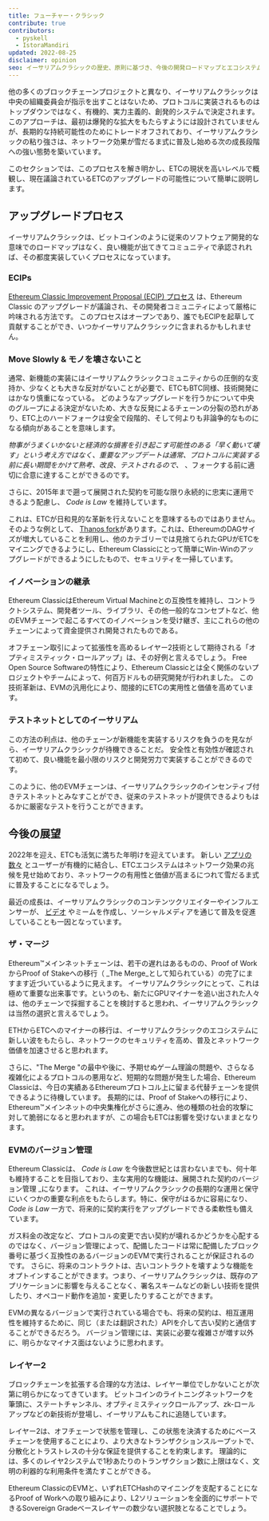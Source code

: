 ```yaml
---
title: フューチャー・クラシック
contribute: true
contributors:
  - pyskell
  - IstoraMandiri
updated: 2022-08-25
disclaimer: opinion
seo: イーサリアムクラシックの歴史、原則に基づき、今後の開発ロードマップとエコシステムにおける意思決定の方法について解説します。
---
```


他の多くのブロックチェーンプロジェクトと異なり、イーサリアムクラシックは中央の組織委員会が指示を出すことはないため、プロトコルに実装されるものはトップダウンではなく、有機的、実力主義的、創発的システムで決定されます。 このアプローチは、最初は爆発的な拡大をもたらすようには設計されていませんが、長期的な持続可能性のためにトレードオフされており、イーサリアムクラシックの粘り強さは、ネットワーク効果が雪だるま式に普及し始める次の成長段階への強い態勢を築いています。

このセクションでは、このプロセスを解き明かし、ETCの現状を高いレベルで概観し、現在議論されているETCのアップグレードの可能性について簡単に説明します。

## アップグレードプロセス

イーサリアムクラシックは、ビットコインのように従来のソフトウェア開発的な意味でのロードマップはなく、良い機能が出てきてコミュニティで承認されれば、その都度実装していくプロセスになっています。

### ECIPs

[Ethereum Classic Improvement Proposal (ECIP) プロセス](/development/ecips) は、Ethereum Classic のアップグレードが議論され、その開発者コミュニティによって厳格に吟味される方法です。 このプロセスはオープンであり、誰でもECIPを起草して貢献することができ、いつかイーサリアムクラシックに含まれるかもしれません。

### Move Slowly & モノを壊さないこと

通常、新機能の実装にはイーサリアムクラシックコミュニティからの圧倒的な支持か、少なくとも大きな反対がないことが必要で、ETCもBTC同様、技術開発にはかなり慎重になっている。 どのようなアップグレードを行うかについて中央のグループによる決定がないため、大きな反発によるチェーンの分裂の恐れがあり、ETC上のハードフォークは安全で段階的、そして何よりも非論争的なものになる傾向があることを意味します。

_物事がうまくいかないと経済的な損害を引き起こす可能性のある「早く動いて壊す」という考え方ではなく、重要なアップデートは通常、プロトコルに実装する前に長い期間をかけて熟考、改良、テストされるので、_ 、フォークする前に適切に合意に達することができるのです。

さらに、2015年まで遡って展開された契約を可能な限り永続的に忠実に運用できるよう配慮し、 _Code is Law_ を維持しています。

これは、ETCが日和見的な革新を行えないことを意味するものではありません。 そのような例として、 [Thanos fork](/knowledge/forks#thanos)があります。これは、EthereumのDAGサイズが増大していることを利用し、他のカテゴリーでは見捨てられたGPUがETCをマイニングできるようにし、Ethereum Classicにとって簡単にWin-Winのアップグレードができるようにしたもので、セキュリティを一掃しています。

### イノベーションの継承

Ethereum ClassicはEthereum Virtual Machineとの互換性を維持し、コントラクトシステム、開発者ツール、ライブラリ、その他一般的なコンセプトなど、他のEVMチェーンで起こるすべてのイノベーションを受け継ぎ、主にこれらの他のチェーンによって資金提供され開発されたものである。

オフチェーン取引によって拡張性を高めるレイヤー2技術として期待される「オプティミスティック・ロールアップ」は、その好例と言えるでしょう。 Free Open Source Softwareの特性により、Ethereum Classicとは全く関係のないプロジェクトやチームによって、何百万ドルもの研究開発が行われました。 この技術革新は、EVMの汎用化により、間接的にETCの実用性と価値を高めています。

### テストネットとしてのイーサリアム

この方法の利点は、他のチェーンが新機能を実装するリスクを負うのを見ながら、イーサリアムクラシックが待機できることだ。 安全性と有効性が確認されて初めて、良い機能を最小限のリスクと開発労力で実装することができるのです。

このように、他のEVMチェーンは、イーサリアムクラシックのインセンティブ付きテストネットとみなすことができ、従来のテストネットが提供できるよりもはるかに厳密なテストを行うことができます。

## 今後の展望

2022年を迎え、ETCも活気に満ちた年明けを迎えています。 新しい [アプリの数々](/services/apps) とユーザーが有機的に結合し、ETCエコシステムはネットワーク効果の兆候を見せ始めており、ネットワークの有用性と価値が高まるにつれて雪だるま式に普及することになるでしょう。

最近の成長は、イーサリアムクラシックのコンテンツクリエイターやインフルエンサーが、 [ビデオ](/videos) やミームを作成し、ソーシャルメディアを通じて普及を促進していることも一因となっています。

### ザ・マージ

Ethereum™メインネットチェーンは、若干の遅れはあるものの、Proof of WorkからProof of Stakeへの移行（ _The Merge_として知られている）の完了にますます近づいているように見えます。 イーサリアムクラシックにとって、これは極めて重要な出来事です。というのも、新たにGPUマイナーを追い出された人々は、他のチェーンで採掘することを検討すると思われ、イーサリアムクラシックは当然の選択と言えるでしょう。

ETHからETCへのマイナーの移行は、イーサリアムクラシックのエコシステムに新しい波をもたらし、ネットワークのセキュリティを高め、普及とネットワーク価値を加速させると思われます。

さらに、"The Merge "の最中や後に、予期せぬゲーム理論の問題や、さらなる複雑化によるプロトコルの悪用など、短期的な問題が発生した場合、Ethereum Classicは、今日の実績あるEthereumプロトコル上に留まる代替チェーンを提供できるように待機しています。 長期的には、Proof of Stakeへの移行により、Ethereum™メインネットの中央集権化がさらに進み、他の種類の社会的攻撃に対して脆弱になると思われますが、この場合もETCは影響を受けないままとなります。

### EVMのバージョン管理

 Ethereum Classicは、 _Code is Law_ を今後数世紀とは言わないまでも、何十年も維持することを目指しており、主な実用的な機能は、展開された契約のバージョン管理 _になります。 これは、イーサリアムクラシックの長期的な運用と保守にいくつかの重要な利点をもたらします。特に、保守がはるかに容易になり、 _Code is Law_ 一方で、将来的に契約実行をアップグレードできる柔軟性も備えています。

ガス料金の改定など、プロトコルの変更で古い契約が壊れるかどうかを心配するのではなく、バージョン管理によって、配備したコードは常に配備したブロック番号に基づく互換性のあるバージョンのEVMで実行されることが保証されるのです。 さらに、将来のコントラクトは、古いコントラクトを壊すような機能をオプトインすることができます。つまり、イーサリアムクラシックは、既存のアプリケーションに影響を与えることなく、署名スキームなどの新しい技術を提供したり、オペコード動作を追加・変更したりすることができます。

EVMの異なるバージョンで実行されている場合でも、将来の契約は、相互運用性を維持するために、同じ（または翻訳された）APIを介して古い契約と通信することができるだろう。 バージョン管理には、実装に必要な複雑さが増す以外に、明らかなマイナス面はないように思われます。

### レイヤー2

ブロックチェーンを拡張する合理的な方法は、レイヤー単位でしかないことが次第に明らかになってきています。 ビットコインのライトニングネットワークを筆頭に、ステートチャンネル、オプティミスティックロールアップ、zk-ロールアップなどの新技術が登場し、イーサリアムもこれに追随しています。

レイヤー2は、オフチェーンで状態を管理し、この状態を決済するためにベースチェーンを使用することにより、より大きなトランザクションスループットで、分散化とトラストレスの十分な保証を提供することを約束します。 理論的には、多くのレイヤ2システムで1秒あたりのトランザクション数に上限はなく、文明の利器的な利用条件を満たすことができる。

Ethereum ClassicのEVMと、いずれETCHashのマイニングを支配することになるProof of Workへの取り組みにより、L2ソリューションを全面的にサポートできるSovereign Gradeベースレイヤーの数少ない選択肢となることでしょう。
